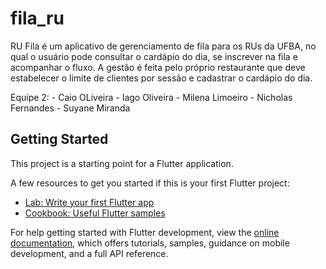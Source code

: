 # fila_ru

RU Fila é um aplicativo de gerenciamento de fila para os RUs da UFBA, no qual o usuário pode consultar o cardápio do dia, se inscrever na fila e acompanhar o fluxo. A gestão é feita pelo próprio restaurante que deve estabelecer o limite de clientes por sessão e cadastrar o cardápio do dia.

Equipe 2:
    - Caio OLiveira
    - Iago Oliveira
    - Milena Limoeiro
    - Nicholas Fernandes
    - Suyane Miranda

## Getting Started

This project is a starting point for a Flutter application.

A few resources to get you started if this is your first Flutter project:

- [Lab: Write your first Flutter app](https://docs.flutter.dev/get-started/codelab)
- [Cookbook: Useful Flutter samples](https://docs.flutter.dev/cookbook)

For help getting started with Flutter development, view the
[online documentation](https://docs.flutter.dev/), which offers tutorials,
samples, guidance on mobile development, and a full API reference.
